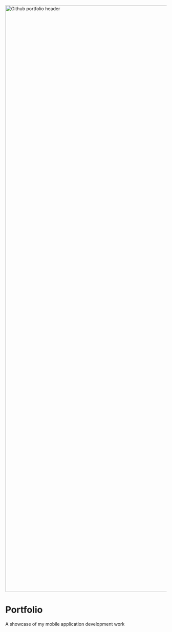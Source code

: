 <img width="1834" alt="Github portfolio header" src="https://github.com/user-attachments/assets/92aeaf86-b1ef-4633-9297-2c8119d1ed77">

# Portfolio
A showcase of my mobile application development work
